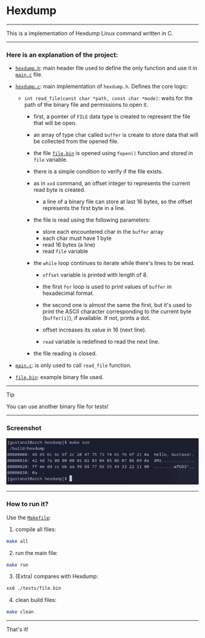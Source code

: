 # Hexdump

---

This is a implementation of Hexdump Linux command written in C.

---

### Here is an explanation of the project:

- [`hexdump.h`](./include/hexdump.h): main header file used to define the only function
and use it in [`main.c`](./src/main.c) file.
- [`hexdump.c`](./src/hexdump.c): main implementation of `hexdump.h`. Defines
the core logic:

  - `int read_file(const char *path, const char *mode)`: waits for the path of
  the binary file and permissions to open it.

    - first, a pointer of `FILE` data type is created to represent the file that
      will be open.

    - an array of type char called `buffer` is create to store data that will be
      collected from the opened file.

    - the file [`file.bin`](./tests/file.bin) is opened using `fopen()` function
    and stored in `file` variable.

    - there is a simple condition to verify if the file exists.

    - as in `xxd` command, an offset integer to represents the current read byte is
    created.
    
      - a line of a binary file can store at last 16 bytes, so the offset
      represents the first byte in a line.

    - the file is read using the following parameters:

      - store each encountered char in the `buffer` array
      - each char must have 1 byte
      - read 16 bytes (a line)
      - read `file` variable

    - the `while` loop continues to iterate while there's lines to be read.

      - `offset` variable is printed with length of 8.
      
      - the first `for` loop is used to print values of `buffer` in hexadecimal
        format.

      - the second one is almost the same the first, but it's used to print the ASCII
      character corresponding to the current byte (`buffer[i]`), if available.
      If not, prints a dot.

      - offset increases its value in 16 (next line).

      - `read` variable is redefined to read the next line.

    - the file reading is closed.

- [`main.c`](./src/main.c): is only used to call `read_file` function.

- [`file.bin`](./tests/file.bin): example binary file used.

---

> [!TIP]
> You can use another binary file for tests!

---

### Screenshot

![1](./img/1.png)

---

### How to run it?

Use the [`Makefile`](./Makefile):

1. compile all files:

```bash
make all
```

2. run the main file:

```bash
make run
```

3. (Extra) compares with Hexdump:

```bash
xxd ./tests/file.bin
```

4. clean build files:

```bash
make clean
```

---

That's it!
